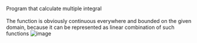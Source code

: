 Program that calculate multiple integral<br><br>
The function is obviously continuous everywhere and bounded on the given domain, because it can be represented as linear combination of such functions
![image](https://user-images.githubusercontent.com/105585491/212558801-f54df074-6e70-4409-bd80-40133aec938d.png)
